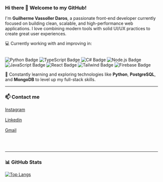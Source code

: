 ### Hi there 👋 Welcome to my GitHub!

I'm **Guilherme Vassoller Daros**, a passionate front-end developer currently focused on building clean, scalable, and high-performance web applications. I love combining modern tools with solid UI/UX practices to create great user experiences.

💻 Currently working with and improving in:
<br><br>

<img src="https://img.shields.io/badge/Python-3776AB?style=for-the-badge&logo=python&logoColor=white" alt="Python Badge" />
<img src="https://img.shields.io/badge/TypeScript-3178C6?style=for-the-badge&logo=typescript&logoColor=white" alt="TypeScript Badge" />
<img src="https://img.shields.io/badge/C%23-239120?style=for-the-badge&logo=c-sharp&logoColor=white" alt="C# Badge" />
<img src="https://img.shields.io/badge/Node.js-339933?style=for-the-badge&logo=nodedotjs&logoColor=white" alt="Node.js Badge" />
<img src="https://img.shields.io/badge/JavaScript-F7DF1E?style=for-the-badge&logo=javascript&logoColor=black" alt="JavaScript Badge" />
<img src="https://img.shields.io/badge/React-20232A?style=for-the-badge&logo=react&logoColor=61DAFB" alt="React Badge" />
<img src="https://img.shields.io/badge/Tailwind_CSS-38B2AC?style=for-the-badge&logo=tailwind-css&logoColor=white" alt="Tailwind Badge" />
<img src="https://img.shields.io/badge/Firebase-FFCA28?style=for-the-badge&logo=firebase&logoColor=black" alt="Firebase Badge" />

<br>

🎯 Constantly learning and exploring technologies like **Python**, **PostgreSQL**, and **MongoDB** to level up my full-stack skills.

---

### 📫 Contact me

<a href="https://www.instagram.com/vassollerdaros/" target="_blank">
  Instagram
</a>
<br/><br/>

<a href="https://www.linkedin.com/in/guilhermevassoller-daros/" target="_blank">
  Linkedin
</a>
<br/><br/>

<a href="mailto:guivdaros@gmail.com" target="_blank">
  Gmail
</a>

<br/><br/>

---

### 📊 GitHub Stats

[![Top Langs](https://github-readme-stats.vercel.app/api/top-langs/?username=guiDaros&layout=compact&theme=dracula)](https://github.com/anuraghazra/github-readme-stats)
